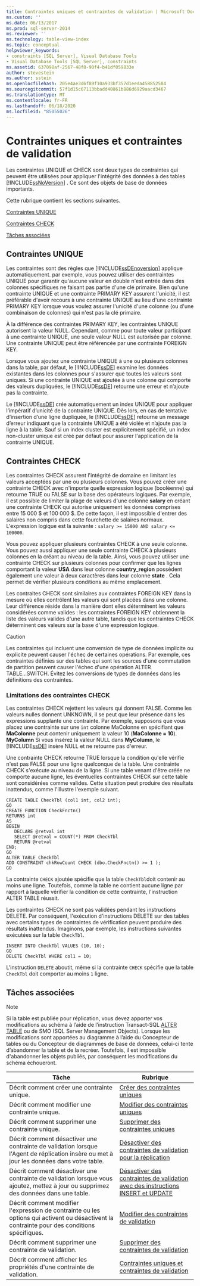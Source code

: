 ```yaml
---
title: Contraintes uniques et contraintes de validation | Microsoft Docs
ms.custom: ''
ms.date: 06/13/2017
ms.prod: sql-server-2014
ms.reviewer: ''
ms.technology: table-view-index
ms.topic: conceptual
helpviewer_keywords:
- constraints [SQL Server], Visual Database Tools
- Visual Database Tools [SQL Server], constraints
ms.assetid: 637098af-2567-48f8-90f4-b41df059833e
author: stevestein
ms.author: sstein
ms.openlocfilehash: 205e4ae3d6f89f10a933bf357d1eeda458852584
ms.sourcegitcommit: 57f1d15c67113bbadd40861b886d6929aacd3467
ms.translationtype: MT
ms.contentlocale: fr-FR
ms.lasthandoff: 06/18/2020
ms.locfileid: "85055026"
---
```

# <a name="unique-constraints-and-check-constraints"></a>Contraintes uniques et contraintes de validation
  Les contraintes UNIQUE et CHECK sont deux types de contraintes qui peuvent être utilisées pour appliquer l'intégrité des données à des tables [!INCLUDE[ssNoVersion](../../includes/ssnoversion-md.md)] . Ce sont des objets de base de données importants.  
  
 Cette rubrique contient les sections suivantes.  
  
 [Contraintes UNIQUE](#Unique)  
  
 [Contraintes CHECK](#Check)  
  
 [Tâches associées](#Tasks)  
  
##  <a name="unique-constraints"></a><a name="Unique"></a> Contraintes UNIQUE  
 Les contraintes sont des règles que [!INCLUDE[ssDEnoversion](../../includes/ssdenoversion-md.md)] applique automatiquement. par exemple, vous pouvez utiliser des contraintes UNIQUE pour garantir qu'aucune valeur en double n'est entrée dans des colonnes spécifiques ne faisant pas partie d'une clé primaire. Bien qu'une contrainte UNIQUE et une contrainte PRIMARY KEY assurent l'unicité, il est préférable d'avoir recours à une contrainte UNIQUE au lieu d'une contrainte PRIMARY KEY lorsque vous voulez assurer l'unicité d'une colonne (ou d'une combinaison de colonnes) qui n'est pas la clé primaire.  
  
 À la différence des contraintes PRIMARY KEY, les contraintes UNIQUE autorisent la valeur NULL. Cependant, comme pour toute valeur participant à une contrainte UNIQUE, une seule valeur NULL est autorisée par colonne. Une contrainte UNIQUE peut être référencée par une contrainte FOREIGN KEY.  
  
 Lorsque vous ajoutez une contrainte UNIQUE à une ou plusieurs colonnes dans la table, par défaut, le [!INCLUDE[ssDE](../../includes/ssde-md.md)] examine les données existantes dans les colonnes pour s'assurer que toutes les valeurs sont uniques. Si une contrainte UNIQUE est ajoutée à une colonne qui comporte des valeurs dupliquées, le [!INCLUDE[ssDE](../../includes/ssde-md.md)] retourne une erreur et n’ajoute pas la contrainte.  
  
 Le [!INCLUDE[ssDE](../../includes/ssde-md.md)] crée automatiquement un index UNIQUE pour appliquer l’impératif d’unicité de la contrainte UNIQUE. Dès lors, en cas de tentative d’insertion d’une ligne dupliquée, le [!INCLUDE[ssDE](../../includes/ssde-md.md)] retourne un message d’erreur indiquant que la contrainte UNIQUE a été violée et n’ajoute pas la ligne à la table. Sauf si un index cluster est explicitement spécifié, un index non-cluster unique est créé par défaut pour assurer l'application de la contrainte UNIQUE.  
  
##  <a name="check-constraints"></a><a name="Check"></a> Contraintes CHECK  
 Les contraintes CHECK assurent l'intégrité de domaine en limitant les valeurs acceptées par une ou plusieurs colonnes. Vous pouvez créer une contrainte CHECK avec n'importe quelle expression logique (booléenne) qui retourne TRUE ou FALSE sur la base des opérateurs logiques. Par exemple, il est possible de limiter la plage de valeurs d'une colonne **salary** en créant une contrainte CHECK qui autorise uniquement les données comprises entre 15 000 $ et 100 000 $. De cette façon, il est impossible d'entrer des salaires non compris dans cette fourchette de salaires normaux. L'expression logique est la suivante : `salary >= 15000 AND salary <= 100000`.  
  
 Vous pouvez appliquer plusieurs contraintes CHECK à une seule colonne. Vous pouvez aussi appliquer une seule contrainte CHECK à plusieurs colonnes en la créant au niveau de la table. Ainsi, vous pouvez utiliser une contrainte CHECK sur plusieurs colonnes pour confirmer que les lignes comportant la valeur **USA** dans leur colonne **country_region** possèdent également une valeur à deux caractères dans leur colonne **state** . Cela permet de vérifier plusieurs conditions au même emplacement.  
  
 Les contraites CHECK sont similaires aux contraintes FOREIGN KEY dans la mesure où elles contrôlent les valeurs qui sont placées dans une colonne. Leur différence réside dans la manière dont elles déterminent les valeurs considérées comme valides : les contraintes FOREIGN KEY obtiennent la liste des valeurs valides d'une autre table, tandis que les contraintes CHECK déterminent ces valeurs sur la base d'une expression logique.  
  
> [!CAUTION]  
>  Les contraintes qui incluent une conversion de type de données implicite ou explicite peuvent causer l'échec de certaines opérations. Par exemple, ces contraintes définies sur des tables qui sont les sources d'une commutation de partition peuvent causer l'échec d'une opération ALTER TABLE...SWITCH. Évitez les conversions de types de données dans les définitions des contraintes.  
  
### <a name="limitations-of-check-constraints"></a>Limitations des contraintes CHECK  
 Les contraintes CHECK rejettent les valeurs qui donnent FALSE. Comme les valeurs nulles donnent UNKNOWN, il se peut que leur présence dans les expressions supplante une contrainte. Par exemple, supposons que vous placez une contrainte sur une `int` colonne MaColonne en spécifiant que **MaColonne** peut contenir uniquement la valeur 10 (**MaColonne = 10**). **MyColumn** Si vous insérez la valeur NULL dans **MyColumn**, le [!INCLUDE[ssDE](../../includes/ssde-md.md)] insère NULL et ne retourne pas d'erreur.  
  
 Une contrainte CHECK retourne TRUE lorsque la condition qu'elle vérifie n'est pas FALSE pour une ligne quelconque de la table. Une contrainte CHECK s'exécute au niveau de la ligne. Si une table venant d'être créée ne comporte aucune ligne, les éventuelles contraintes CHECK sur cette table sont considérées comme valides. Cette situation peut produire des résultats inattendus, comme l'illustre l'exemple suivant.  
  
```  
CREATE TABLE CheckTbl (col1 int, col2 int);  
GO  
CREATE FUNCTION CheckFnctn()  
RETURNS int  
AS   
BEGIN  
   DECLARE @retval int  
   SELECT @retval = COUNT(*) FROM CheckTbl  
   RETURN @retval  
END;  
GO  
ALTER TABLE CheckTbl  
ADD CONSTRAINT chkRowCount CHECK (dbo.CheckFnctn() >= 1 );  
GO  
```  
  
 La contrainte `CHECK` ajoutée spécifie que la table `CheckTbl`doit contenir au moins une ligne. Toutefois, comme la table ne contient aucune ligne par rapport à laquelle vérifier la condition de cette contrainte, l'instruction ALTER TABLE réussit.  
  
 Les contraintes CHECK ne sont pas validées pendant les instructions DELETE. Par conséquent, l'exécution d'instructions DELETE sur des tables avec certains types de contraintes de vérification peuvent produire des résultats inattendus. Imaginons, par exemple, les instructions suivantes exécutées sur la table `CheckTbl`.  
  
```  
INSERT INTO CheckTbl VALUES (10, 10);  
GO  
DELETE CheckTbl WHERE col1 = 10;  
```  
  
 L'instruction `DELETE` aboutit, même si la contrainte `CHECK` spécifie que la table `CheckTbl` doit comporter au moins `1` ligne.  
  
##  <a name="related-tasks"></a><a name="Tasks"></a> Tâches associées  
  
> [!NOTE]  
>  Si la table est publiée pour réplication, vous devez apporter vos modifications au schéma à l’aide de l’instruction Transact-SQL [ALTER TABLE](/sql/t-sql/statements/alter-table-transact-sql) ou de SMO (SQL Server Management Objects). Lorsque les modifications sont apportées au diagramme à l’aide du Concepteur de tables ou du Concepteur de diagrammes de base de données, celui-ci tente d’abandonner la table et de la recréer. Toutefois, il est impossible d'abandonner les objets publiés, par conséquent les modifications du schéma échoueront.  
  
|Tâche|Rubrique|  
|----------|-----------|  
|Décrit comment créer une contrainte unique.|[Créer des contraintes uniques](../tables/create-unique-constraints.md)|  
|Décrit comment modifier une contrainte unique.|[Modifier des contraintes uniques](../tables/modify-unique-constraints.md)|  
|Décrit comment supprimer une contrainte unique.|[Supprimer des contraintes uniques](../tables/delete-unique-constraints.md)|  
|Décrit comment désactiver une contrainte de validation lorsque l'Agent de réplication insère ou met à jour les données dans votre table.|[Désactiver des contraintes de validation pour la réplication](../tables/disable-check-constraints-for-replication.md)|  
|Décrit comment désactiver une contrainte de validation lorsque vous ajoutez, mettez à jour ou supprimez des données dans une table.|[Désactiver des contraintes de validation avec des instructions INSERT et UPDATE](../tables/disable-check-constraints-with-insert-and-update-statements.md)|  
|Décrit comment modifier l'expression de contrainte ou les options qui activent ou désactivent la contrainte pour des conditions spécifiques.|[Modifier des contraintes de validation](../tables/modify-check-constraints.md)|  
|Décrit comment supprimer une contrainte de validation.|[Supprimer des contraintes de validation](../tables/delete-check-constraints.md)|  
|Décrit comment afficher les propriétés d'une contrainte de validation.|[Contraintes uniques et contraintes de validation](../tables/unique-constraints-and-check-constraints.md)|  
  
  
